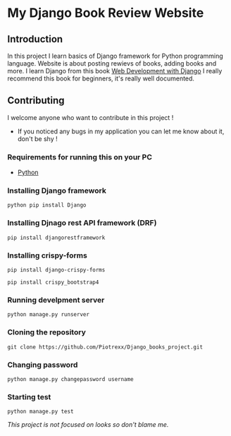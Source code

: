 # My Django Book Review Website

## Introduction

In this project I learn basics of Django framework for Python programming language.
Website is about posting rewievs of books, adding books and more. 
I learn Django from this book [Web Development with Django](https://www.amazon.com/Web-Development-Django-applications-Python-based/dp/1839212500)
I really recommend this book for beginners, it's really well documented.

## Contributing

I welcome anyone who want to contribute in this project !
- If you noticed any bugs in my application you can let me know about it, don't be shy !


### Requirements for running this on your PC 

- [Python](https://www.python.org/downloads/)

### Installing Django framework 

```shell
python pip install Django
```

### Installing Djnago rest API framework (DRF)

```shell
pip install djangorestframework
```

### Installing crispy-forms

```shell
pip install django-crispy-forms
```

```shell
pip install crispy_bootstrap4 
```

### Running develpment server

```shell
python manage.py runserver
```
### Cloning the repository

```shell
git clone https://github.com/Piotrexx/Django_books_project.git
```

### Changing password
```shell
python manage.py changepassword username
```

### Starting test
```shell
python manage.py test
```
<!-- # WARNING !

**IT IS WORTH TO NOTICE THAT I DON'T PUT ALL THE FILES IN THE REPOSITORY !**

I don't put files like: 
 - files from folder __pychache__
 - files from folder __migrations__


Those files goes with the Django framework when app or project created.

For better experiance first create project like this:

```shell
django-admin startproject project_name
```

And then create an app just like this:

```shell
python manage.py startapp app_name
```

When everything is readym you can copy files from the repository.

**Files from bookr folder goes to your project folder**

**Files from myapp folder goes to your app folder** -->




*This project is not focused on looks so don't blame me.*